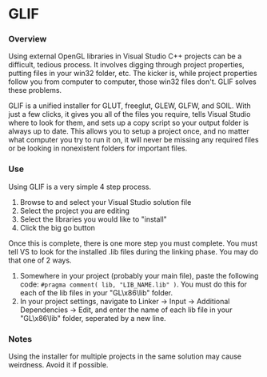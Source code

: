 GLIF
====

### Overview
Using external OpenGL libraries in Visual Studio C++ projects can be a difficult, tedious process. It involves digging through project properties, putting files in your win32 folder, etc. The kicker is, while project properties follow you from computer to computer, those win32 files don't. GLIF solves these problems.

GLIF is a unified installer for GLUT, freeglut, GLEW, GLFW, and SOIL. With just a few clicks, it gives you all of the files you require, tells Visual Studio where to look for them, and sets up a copy script so your output folder is always up to date. This allows you to setup a project once, and no matter what computer you try to run it on, it will never be missing any required files or be looking in nonexistent folders for important files.

### Use
Using GLIF is a very simple 4 step process.

  1. Browse to and select your Visual Studio solution file
  2. Select the project you are editing
  3. Select the libraries you would like to "install"
  4. Click the big go button

Once this is complete, there is one more step you must complete. You must tell VS to look for the installed .lib files during the linking phase. You may do that one of 2 ways.

  1. Somewhere in your project (probably your main file), paste the following code: `#pragma comment( lib, "LIB_NAME.lib" )`. You must do this for each of the lib files in your "GL\x86\lib" folder.
  2. In your project settings, navigate to Linker -> Input -> Additional Dependencies -> Edit, and enter the name of each lib file in your "GL\x86\lib" folder, seperated by a new line.

### Notes
Using the installer for multiple projects in the same solution may cause weirdness. Avoid it if possible.
